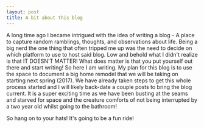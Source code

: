 ```yaml
---
layout: post
title: A bit about this blog
---
```

A long time ago I became intrigued with the idea of writing a blog - A place to capture random ramblings, thoughts, and observations about life. Being a big nerd the one thing that often tripped me up was the need to decide on which platform to use to host said blog. Low and behold what I didn't realize is that IT DOESN'T MATTER! What does matter is that you put yourself out there and start writing! So here I am writing. My plan for this blog is to use the space to document a big home remodel that we will be taking on starting next spring (2017). We have already taken steps to get this whole process started and I will likely back-date a couple posts to bring the blog current. It is a super exciting time as we have been busting at the seams and starved for space and the creature comforts of not being interrupted by a two year old whilst going to the bathroom!

So hang on to your hats! It's going to be a fun ride!
